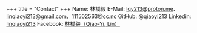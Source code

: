 +++
title = "Contact"
+++
Name: 林橋毅 
E-Mail: lqy213@proton.me、linqiaoyi213@gmail.com、111502563@cc.nc
GitHub: [@qiaoyi213](https://github.com/qiaoyi213/) 
Linkedin: [linqiaoyi213](www.linkedin.com/in/linqiaoyi213) 
Facebook: [林橋毅（Qiao-Yi, Lin）](https://www.facebook.com/profile.php?id=100009437366334)


